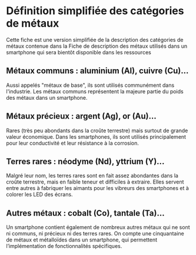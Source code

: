 # Définition simplifiée des catégories de métaux

Cette fiche est une version simplifiée de la description des catégories de métaux contenue dans la Fiche de description des métaux utilisés dans un smartphone qui sera bientôt disponible dans les ressources


## Métaux communs : aluminium (Al), cuivre (Cu)...
Aussi appelés "métaux de base", ils sont utilisés communément dans l'industrie. Les métaux communs
représentent la majeure partie du poids des métaux dans un smartphone.

## Métaux précieux : argent (Ag), or (Au)...
Rares (très peu abondants dans la croûte terrestre) mais surtout de grande valeur économique. Dans les
smartphones, ils sont utilisés principalement pour leur conductivité et leur résistance à la corrosion.

## Terres rares : néodyme (Nd), yttrium (Y)...
Malgré leur nom, les terres rares sont en fait assez abondantes dans la croûte terrestre, mais en faible
teneur et difficiles à extraire. Elles servent entre autres à fabriquer les aimants pour les vibreurs des smartphones et à colorer les LED des écrans.

## Autres métaux : cobalt (Co), tantale (Ta)...
Un smartphone contient également de nombreux autres métaux qui ne sont ni communs, ni précieux ni des
terres rares. On compte une cinquantaine de métaux et métalloïdes dans un smartphone, qui permettent l’implémentation de fonctionnalités spécifiques.
